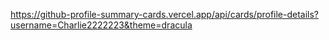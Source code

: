 https://github-profile-summary-cards.vercel.app/api/cards/profile-details?username=Charlie2222223&theme=dracula

